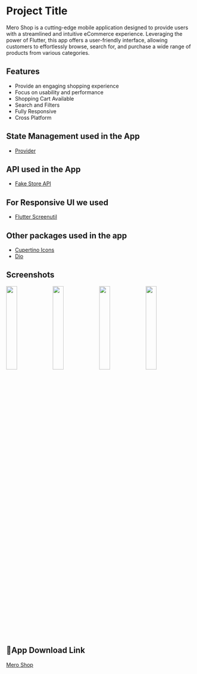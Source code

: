 
# Project Title

Mero Shop is a cutting-edge mobile application designed to provide users with a streamlined and intuitive eCommerce experience. Leveraging the power of Flutter, this app offers a user-friendly interface, allowing customers to effortlessly browse, search for, and purchase a wide range of products from various categories.


## Features

- Provide an engaging shopping experience
- Focus on usability and performance
- Shopping Cart Available
- Search and Filters
- Fully Responsive
- Cross Platform


## State Management used in the App

- [Provider](https://pub.dev/packages/provider)
## API used in the App

- [Fake Store API](https://fakestoreapi.com/)
## For Responsive UI we used

- [Flutter Screenutil](https://pub.dev/packages/flutter_screenutil)
## Other packages used in the app

- [Cupertino Icons](https://pub.dev/packages/cupertino_icons)
- [Dio](https://pub.dev/packages/dio)
## Screenshots
<img src="https://github.com/Yugesh-45d/Mero_Shop/assets/104973762/a62b8499-9c30-45f3-8712-684f0db94d97z" width="24%" height="auto" >
<img src="https://github.com/Yugesh-45d/Mero_Shop/assets/104973762/36e47ea6-86b1-45b8-8b94-c5084ff86f0b" width="24%" height="auto">
<img src="https://github.com/Yugesh-45d/Mero_Shop/assets/104973762/61071d4d-8da0-4284-989b-667638446ae9" width="24%" height="auto">
<img src="https://github.com/Yugesh-45d/Mero_Shop/assets/104973762/b22ca431-31ba-46d0-9265-6e4de6c15aa0" width="24%" height="auto">





## 🔗App Download Link
[Mero Shop](https://github.com/Yugesh-45d/Mero_Shop/releases/download/v1.0.3/app-arm64-v8a-release.apk)


